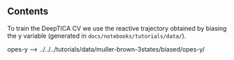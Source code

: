 ## Contents

To train the DeepTICA CV we use the reactive trajectory obtained by biasing the y variable (generated in `docs/notebooks/tutorials/data/`).

opes-y --> ../../../tutorials/data/muller-brown-3states/biased/opes-y/ 
